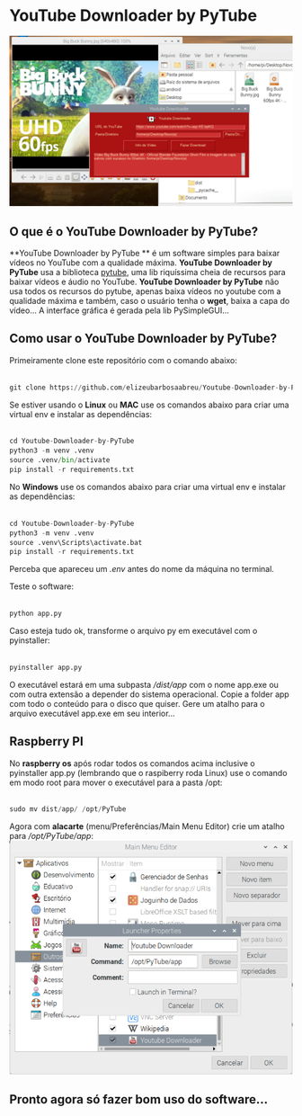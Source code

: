 # YouTube Downloader by PyTube
![Imagem](image.png) 

## O que é o YouTube Downloader by PyTube?

**YouTube Downloader by PyTube ** é um software simples para baixar vídeos no YouTube com a qualidade máxima. **YouTube Downloader by PyTube** usa a biblioteca
[pytube](https://pytube.io/en/latest/), uma lib riquíssima cheia de recursos para baixar vídeos e áudio no YouTube. **YouTube Downloader by PyTube** não usa todos os recursos do pytube, apenas baixa vídeos no youtube com a qualidade máxima e também, caso o usuário tenha o **wget**, baixa a capa do vídeo...
A interface gráfica é gerada pela lib PySimpleGUI...

## Como usar o YouTube Downloader by PyTube?

Primeiramente clone este repositório com o comando abaixo:
 
~~~python

git clone https://github.com/elizeubarbosaabreu/Youtube-Downloader-by-PyTube.git

~~~

Se estiver usando o **Linux** ou **MAC** use os comandos abaixo para criar uma virtual env e instalar as dependências:
 
~~~python

cd Youtube-Downloader-by-PyTube
python3 -m venv .venv
source .venv/bin/activate
pip install -r requirements.txt

~~~

No **Windows** use os comandos abaixo para criar uma virtual env e instalar as dependências:
 
~~~python

cd Youtube-Downloader-by-PyTube
python3 -m venv .venv
source .venv\Scripts\activate.bat
pip install -r requirements.txt

~~~

Perceba que apareceu um *.env* antes do nome da máquina no terminal.

Teste o software:
 
~~~python

python app.py

~~~

Caso esteja tudo ok, transforme o arquivo py em executável com o pyinstaller:
 
~~~python

pyinstaller app.py

~~~

O executável estará em uma subpasta */dist/app* com o nome app.exe ou com outra extensão a depender do sistema operacional. Copie a folder app com todo o conteúdo para o disco que quiser. Gere um atalho para o arquivo executável app.exe em seu interior...

## Raspberry PI

No **raspberry os** após rodar todos os comandos acima inclusive o pyinstaller app.py (lembrando que o raspiberry roda Linux) use o comando em modo root para mover o executável para a pasta /opt:
 
~~~python

sudo mv dist/app/ /opt/PyTube

~~~

Agora com **alacarte** (menu/Preferências/Main Menu Editor) crie um atalho para */opt/PyTube/app*:
![Imagem](raspbian.png) 

## Pronto agora só fazer bom uso do software...